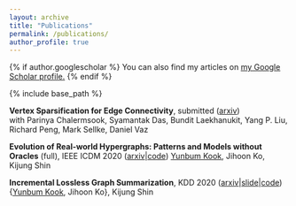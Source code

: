 ```yaml
---
layout: archive
title: "Publications"
permalink: /publications/
author_profile: true
---
```


{% if author.googlescholar %}
  You can also find my articles on <u><a href="{{author.googlescholar}}">my Google Scholar profile</a>.</u>
{% endif %}

{% include base_path %}

**Vertex Sparsification for Edge Connectivity**, submitted ([arxiv](https://arxiv.org/abs/2007.07862))  
with Parinya Chalermsook, Syamantak Das, Bundit Laekhanukit, Yang P. Liu, Richard Peng, Mark Sellke, Daniel Vaz

**Evolution of Real-world Hypergraphs: Patterns and Models without Oracles** (full), IEEE ICDM 2020 ([arxiv](https://arxiv.org/pdf/2008.12729.pdf)|[code](https://github.com/yunbum-kook/icdm20-hyperff))
<ins>Yunbum Kook</ins>, Jihoon Ko, Kijung Shin

**Incremental Lossless Graph Summarization**, KDD 2020 ([arxiv](https://arxiv.org/pdf/2006.09935.pdf)|[slide](https://www.slideshare.net/ssuserd6bbc0/incremental-lossless-graph-summarization-kdd-2020)|[code](http://dmlab.kaist.ac.kr/mosso/))  
{<ins>Yunbum Kook</ins>, Jihoon Ko}, Kijung Shin


<!--
{% for post in site.publications reversed %}
  {% include archive-single.html %}
{% endfor %}
-->
